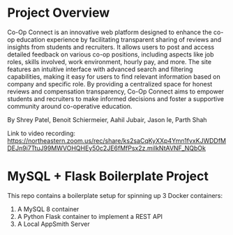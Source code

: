# Project Overview
Co-Op Connect is an innovative web platform designed to enhance the co-op education experience by facilitating transparent sharing of reviews and insights from students and recruiters. It allows users to post and access detailed feedback on various co-op positions, including aspects like job roles, skills involved, work environment, hourly pay, and more. The site features an intuitive interface with advanced search and filtering capabilities, making it easy for users to find relevant information based on company and specific role. By providing a centralized space for honest reviews and compensation transparency, Co-Op Connect aims to empower students and recruiters to make informed decisions and foster a supportive community around co-operative education.

By Shrey Patel, Benoit Schiermeier, Aahil Jubair, Jason Ie, Parth Shah

Link to video recording: https://northeastern.zoom.us/rec/share/ks2saCqKyXXp4Ymn1fvxKJWDDfMDEJn9i7TtuJ99MWVOHQHEy50c2JE6fMfPsx2z.miIkNtAVNF_NQbOk

# MySQL + Flask Boilerplate Project

This repo contains a boilerplate setup for spinning up 3 Docker containers: 
1. A MySQL 8 container 
2. A Python Flask container to implement a REST API
3. A Local AppSmith Server



